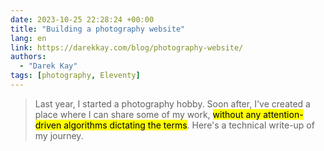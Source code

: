 ```yaml
---
date: 2023-10-25 22:28:24 +00:00
title: "Building a photography website"
lang: en
link: https://darekkay.com/blog/photography-website/
authors:
  - "Darek Kay"
tags: [photography, Eleventy]
---
```


> Last year, I started a photography hobby. Soon after, I've created a place where I can share some of my work, <mark>without any attention-driven algorithms dictating the terms</mark>. Here's a technical write-up of my journey.
